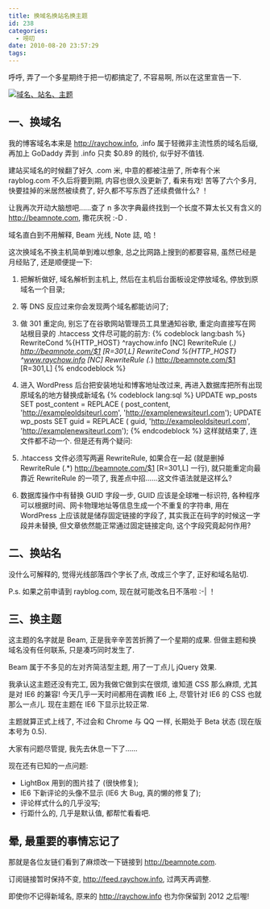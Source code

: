 ```yaml
---
title: 换域名换站名换主题
id: 238
categories:
  - 唠叨
date: 2010-08-20 23:57:29
tags:
---
```


呼呼, 弄了一个多星期终于把一切都搞定了, 不容易啊, 所以在这里宣告一下.

[![域名、站名、主题](http://img.beamnote.com/2010/domain-name-theme.png)](http://img.beamnote.com/2010/domain-name-theme.png)<!-- more -->

## 一、换域名

我的博客域名本来是 http://raychow.info, .info 属于轻微非主流性质的域名后缀, 再加上 GoDaddy 弄到 .info 只卖 $0.89 的贱价, 似乎好不值钱.

建站买域名的时候翻了好久 .com 米, 中意的都被注册了, 所幸有个米 rayblog.com 不久后将要到期, 内容也很久没更新了, 看来有戏\! 苦等了六个多月, 快要挂掉的米居然被续费了, 好久都不写东西了还续费做什么? ！

让我再次开动大脑想吧……查了 n 多次字典最终找到一个长度不算太长又有含义的 http://beamnote.com, 撒花庆祝 :-D .

域名直白到不用解释, Beam 光线, Note 誌, 哈！

这次换域名不换主机简单到难以想象, 总之比网路上搜到的都要容易, 虽然已经是月经贴了, 还是顺便提一下:

1. 把解析做好, 域名解析到主机上, 然后在主机后台面板设定停放域名, 停放到原域名一个目录;
2. 等 DNS 反应过来你会发现两个域名都能访问了;
3. 做 301 重定向, 别忘了在谷歌网站管理员工具里通知谷歌, 重定向直接写在网站根目录的 .htaccess 文件尽可能的前方:
{% codeblock lang:bash %}
RewriteCond %{HTTP_HOST} ^raychow.info [NC]
RewriteRule (.*) http://beamnote.com/$1 [R=301,L]
RewriteCond %{HTTP_HOST} ^www.raychow.info [NC]
RewriteRule (.*) http://beamnote.com/$1 [R=301,L]
{% endcodeblock %}

4. 进入 WordPress 后台把安装地址和博客地址改过来, 再进入数据库把所有出现原域名的地方替换成新域名
{% codeblock lang:sql %}
UPDATE wp_posts SET post_content = REPLACE (
    post_content,
    'http://exampleoldsiteurl.com',
    'http://examplenewsiteurl.com');
UPDATE wp_posts SET guid = REPLACE (
    guid,
    'http://exampleoldsiteurl.com',
    'http://examplenewsiteurl.com');
{% endcodeblock %}
这样就结束了, 连文件都不动一个. 但是还有两个疑问:

1. .htaccess 文件必须写两遍 RewriteRule, 如果合在一起 (就是删掉 RewriteRule (.*) http://beamnote.com/$1 [R=301,L] 一行), 就只能重定向最靠近 RewriteRule 的一项了, 我差点中招……这文件语法就是这样么?
2. 数据库操作中有替换 GUID 字段一步, GUID 应该是全球唯一标识符, 各种程序可以根据时间、网卡物理地址等信息生成一个不重复的字符串, 用在 WordPress 上应该就是储存固定链接的字段了, 其实我正在码字的时候这一字段并未替换, 但文章依然能正常通过固定链接定向, 这个字段究竟起何作用?

## 二、换站名

没什么可解释的, 觉得光线部落四个字长了点, 改成三个字了, 正好和域名贴切.

P.s. 如果之前申请到 rayblog.com, 现在就可能改名日不落啦 :-| ！

## 三、换主题

这主题的名字就是 Beam, 正是我辛辛苦苦折腾了一个星期的成果. 但做主题和换域名没有任何联系, 只是凑巧同时发生了.

Beam 属于不多见的左对齐简洁型主题, 用了一丁点儿 jQuery 效果.

我承认这主题还没有完工, 因为我做它做到实在很烦, 谁知道 CSS 那么麻烦, 尤其是对 IE6 的兼容\! 今天几乎一天时间都用在调教 IE6 上, 尽管针对 IE6 的 CSS 也就那么一点儿. 现在主题在 IE6 下显示比较正常.

主题就算正式上线了, 不过会和 Chrome 与 QQ 一样, 长期处于 Beta 状态 (现在版本号为 0.5).

大家有问题尽管提, 我先去休息一下了……

现在还有已知的一点问题:

* LightBox 用到的图片挂了 (很快修复);
* IE6 下新评论的头像不显示 (IE6 大 Bug, 真的懒的修复了);
* 评论样式什么的几乎没写;
* 行距什么的, 几乎是默认值, 都帮忙看看吧.

## 晕, 最重要的事情忘记了

那就是各位友链们看到了麻烦改一下链接到 http://beamnote.com.

订阅链接暂时保持不变, http://feed.raychow.info, 过两天再调整.

即使你不记得新域名, 原来的 http://raychow.info 也为你保留到 2012 之后喔\!
